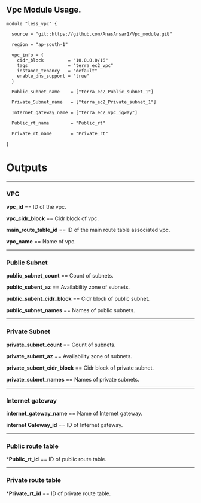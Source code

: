 ## Vpc Module Usage.

```HCL
module "less_vpc" {
  
  source = "git::https://github.com/AnasAnsar1/Vpc_module.git"

  region = "ap-south-1"

  vpc_info = {
    cidr_block         = "10.0.0.0/16"
    tags               = "terra_ec2_vpc"
    instance_tenancy   = "default"
    enable_dns_support = "true"
  }

  Public_Subnet_name    = ["terra_ec2_Public_subnet_1"]

  Private_Subnet_name   = ["terra_ec2_Private_subnet_1"]

  Internet_gateway_name = ["terra_ec2_vpc_igway"]

  Public_rt_name        = "Public_rt"

  Private_rt_name       = "Private_rt"

}
```

# Outputs

---
### VPC

**vpc_id** == ID of the vpc.

**vpc_cidr_block** == Cidr block of vpc.

**main_route_table_id** == ID of the main route table associated vpc.

**vpc_name** == Name of vpc.

---

### Public Subnet
**public_subnet_count** == Count of subnets.

**public_subent_az** == Availability zone of subnets.

**public_subent_cidr_block** == Cidr block of public subnet.

**public_subnet_names** == Names of public subnets.

---

### Private Subnet
**private_subnet_count** == Count of subnets.

**private_subent_az** == Availability zone of subnets.

**private_subent_cidr_block** == Cidr block of private subnet.

**private_subnet_names** == Names of private subnets.

---

### Internet gateway
**internet_gateway_name** == Name of Internet gateway.

**internet Gateway_id** == ID of Internet gateway.

---

### Public route table
***Public_rt_id** == ID of public route table.

---

### Private route table
***Private_rt_id** == ID of private route table.
